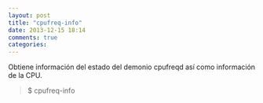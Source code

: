 ```yaml
---
layout: post
title: "cpufreq-info"
date: 2013-12-15 18:14
comments: true
categories: 
---
```

Obtiene información del estado del demonio cpufreqd así como información de la CPU.

>$ cpufreq-info

